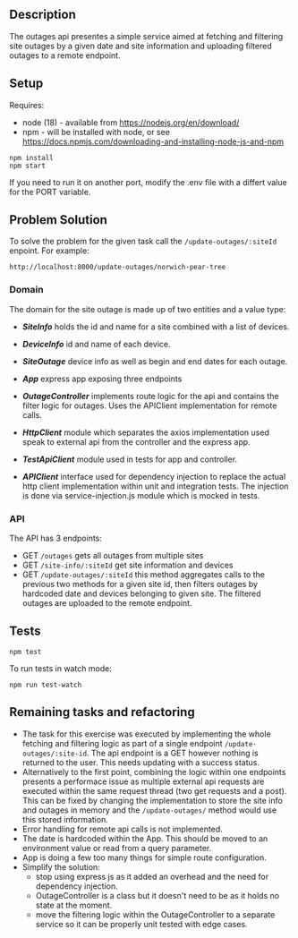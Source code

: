 ## Description

The outages api presentes a simple service aimed at fetching and filtering site outages by a given date and site information and uploading filtered outages to a remote endpoint. 

## Setup

Requires:

- node (18) - available from https://nodejs.org/en/download/
- npm - will be installed with node, or see https://docs.npmjs.com/downloading-and-installing-node-js-and-npm

```
npm install
npm start
```

If you need to run it on another port, modify the .env file with a differt value for the PORT variable.

## Problem Solution

To solve the problem for the given task call the ```/update-outages/:siteId``` enpoint. For example: 
```
http://localhost:8000/update-outages/norwich-pear-tree
```

### Domain

The domain for the site outage is made up of two entities and a value type:

- _**SiteInfo**_ holds the id and name for a site combined with a list of devices.
- _**DeviceInfo**_ id and name of each device.
- _**SiteOutage**_ device info as well as begin and end dates for each outage.

- _**App**_ express app exposing three endpoints
- _**OutageController**_ implements route logic for the api and contains the filter logic for outages. Uses the APIClient implementation for remote calls. 

- _**HttpClient**_ module which separates the axios implementation used speak to external api from the controller and the express app.
- _**TestApiClient**_ module used in tests for app and controller.
- _**APIClient**_ interface used for dependency injection to replace the actual http client implementation within unit and integration tests. The injection is done via service-injection.js module which is mocked in tests.


### API

The API has 3 endpoints:

- GET `/outages` gets all outages from multiple sites
- GET `/site-info/:siteId` get site information and devices
- GET `/update-outages/:siteId` this method aggregates calls to the previous two methods for a given site id, then filters outages by hardcoded date and devices belonging to given site. The filtered outages are uploaded to the remote endpoint. 

## Tests

```
npm test
```

To run tests in watch mode: 

```
npm run test-watch
```


## Remaining tasks and refactoring

- The task for this exercise was executed by implementing the whole fetching and filtering logic as part of a single endpoint ```/update-outages/:site-id```. The api endpoint is a GET however nothing is returned to the user. This needs updating with a success status.  
- Alternatively to the first point, combining the logic within one endpoints presents a performace issue as multiple external api requests are executed within the same request thread (two get requests and a post). This can be fixed by changing the implementation to store the site info and outages in memory and the ```/update-outages/``` method would use this stored information. 
- Error handling for remote api calls is not implemented.
- The date is hardcoded within the App. This should be moved to an environment value or read from a query parameter.
- App is doing a few too many things for simple route configuration.
- Simplify the solution:
    - stop using express js as it added an overhead and the need for dependency injection. 
    - OutageController is a class but it doesn't need to be as it holds no state at the moment. 
    - move the filtering logic within the OutageController to a separate service so it can be properly unit tested with edge cases. 